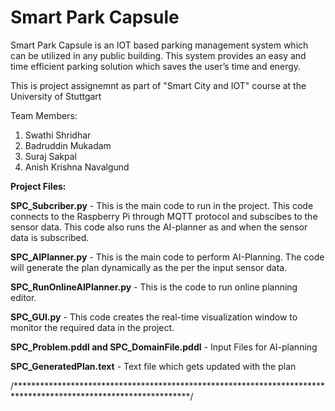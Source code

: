 # Smart Park Capsule

Smart Park Capsule is an IOT based parking management system which can be utilized in any public building. This system provides an easy and time efficient parking solution which saves the user’s time and energy.

This is project assignemnt as part of "Smart City and IOT" course at the University of Stuttgart

Team Members:
              
  1.  Swathi Shridhar                      
  2.  Badruddin Mukadam           
  3.  Suraj Sakpal               
  4.  Anish Krishna Navalgund  

**Project Files:**

**SPC_Subcriber.py** - This is the main code to run in the project. This code connects to the Raspberry Pi through MQTT protocol and subscibes to the sensor data. This code also runs the AI-planner as and when the sensor data is subscribed. 

**SPC_AIPlanner.py** - This is the main code to perform AI-Planning. The code will generate the plan dynamically as the per the input sensor data.
                  
**SPC_RunOnlineAIPlanner.py** -  This is the code to run online planning editor.                 
                  
**SPC_GUI.py** - This code creates the real-time visualization window to monitor the required data in the project.

**SPC_Problem.pddl and SPC_DomainFile.pddl** - Input Files for AI-planning

**SPC_GeneratedPlan.text** - Text file which gets updated with the plan 



/****************************************************************************************************************/


                   


